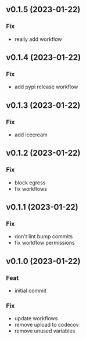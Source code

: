 ## v0.1.5 (2023-01-22)

### Fix

- really add workflow

## v0.1.4 (2023-01-22)

### Fix

- add pypi release workflow

## v0.1.3 (2023-01-22)

### Fix

- add icecream

## v0.1.2 (2023-01-22)

### Fix

- block egress
- fix workflows

## v0.1.1 (2023-01-22)

### Fix

- don't lint bump commits
- fix workflow permissions

## v0.1.0 (2023-01-22)

### Feat

- initial commit

### Fix

- update workflows
- remove upload to codecov
- remove unused variables
